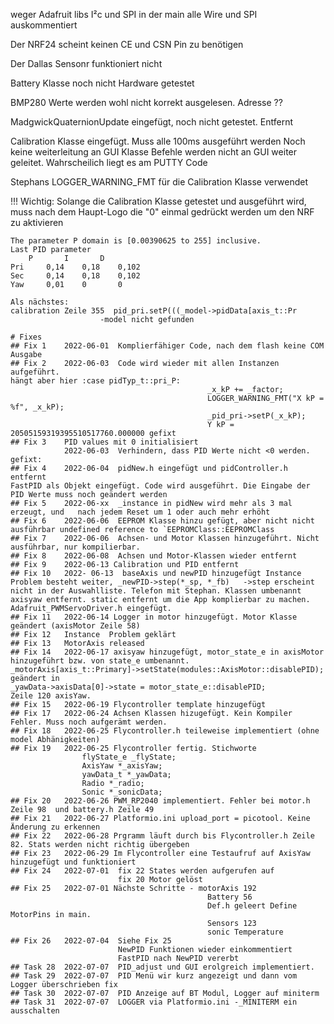 weger Adafruit libs I²c und SPI in der main
alle Wire und SPI auskommentiert

Der NRF24 scheint keinen CE und CSN Pin zu benötigen

Der Dallas Sensonr funktioniert nicht

Battery Klasse noch nicht Hardware getestet

BMP280 Werte werden wohl nicht korrekt ausgelesen. Adresse ??

MadgwickQuaternionUpdate eingefügt, noch nicht getestet. Entfernt

Calibration Klasse eingefügt. Muss alle 100ms ausgeführt werden
    Noch keine weiterleitung an GUI Klasse
    Befehle werden nicht an GUI weiter geleitet. Wahrscheilich liegt es am PUTTY Code

Stephans LOGGER_WARNING_FMT für die Calibration Klasse verwendet    

!!! Wichtig:
    Solange die Calibration Klasse getestet und ausgeführt wird,
    muss nach dem Haupt-Logo die "0" einmal gedrückt werden um den NRF zu aktivieren 

    The parameter P domain is [0.00390625 to 255] inclusive.
    Last PID parameter
    	P		I		D
    Pri		0,14	0,18	0,102
    Sec		0,14	0,18	0,102
    Yaw		0,01	0		0

    Als nächstes:
    calibration Zeile 355  pid_pri.setP(((_model->pidData[axis_t::Pr
                        -model nicht gefunden

    # Fixes
    ## Fix 1    2022-06-01  Komplierfähiger Code, nach dem flash keine COM Ausgabe   
    ## Fix 2    2022-06-03  Code wird wieder mit allen Instanzen aufgeführt.
    hängt aber hier :case pidTyp_t::pri_P: 
			                                    _x_kP += _factor;
			                                    LOGGER_WARNING_FMT("X kP = %f", _x_kP);
			                                    _pid_pri->setP(_x_kP);
                                                Y kP = 20505159319395510517760.000000 gefixt
    ## Fix 3    PID values mit 0 initialisiert    
                2022-06-03  Verhindern, dass PID Werte nicht <0 werden. gefixt:
    ## Fix 4    2022-06-04  pidNew.h eingefügt und pidController.h entfernt
    FastPID als Objekt eingefügt. Code wird ausgeführt. Die Eingabe der PID Werte muss noch geändert werden       
    ## Fix 5    2022-06-xx  _instance in pidNew wird mehr als 3 mal erzeugt, und   nach jedem Reset um 1 oder auch mehr erhöht
    ## Fix 6    2022-06-06  EEPROM Klasse hinzu gefügt, aber nicht nicht ausführbar undefined reference to `EEPROMClass::EEPROMClass   
    ## Fix 7    2022-06-06  Achsen- und Motor Klassen hinzugeführt. Nicht ausführbar, nur kompilierbar.  
    ## Fix 8    2022-06-08  Achsen und Motor-Klassen wieder entfernt     
    ## Fix 9    2022-06-13 Calibration und PID entfernt      
    ## Fix 10   2022- 06-13  baseAxis und newPID hinzugefügt Instance Problem besteht weiter, _newPID->step(*_sp, *_fb)   ->step erscheint nicht in der Auswahlliste. Telefon mit Stephan. Klassen umbenannt axisyaw entfernt. static entfernt um die App komplierbar zu machen. Adafruit_PWMServoDriver.h eingefügt.
    ## Fix 11   2022-06-14 Logger in motor hinzugefügt. Motor Klasse geändert (axisMotor Zeile 58) 
    ## Fix 12   Instance  Problem geklärt
    ## Fix 13   MotorAxis released
    ## Fix 14   2022-06-17 axisyaw hinzugefügt, motor_state_e in axisMotor hinzugeführt bzw. von state_e umbenannt.
    _motorAxis[axis_t::Primary]->setState(modules::AxisMotor::disablePID); geändert in
    _yawData->axisData[0]->state = motor_state_e::disablePID;
    Zeile 120 axisYaw.
    ## Fix 15   2022-06-19 Flycontroller template hinzugefügt
    ## Fix 17   2022-06-24 Achsen Klassen hizugefügt. Kein Kompiler Fehler. Muss noch aufgerämt werden.
    ## Fix 18   2022-06-25 Flycontroller.h teileweise implementiert (ohne model Abhänigkeiten)
    ## Fix 19   2022-06-25 Flycontroller fertig. Stichworte
                    flyState_e _flyState;
                    AxisYaw *_axisYaw;
                    yawData_t *_yawData;
                    Radio *_radio;
                    Sonic *_sonicData;
    ## Fix 20   2022-06-26 PWM_RP2040 implementiert. Fehler bei motor.h Zeile 98  und battery.h Zeile 49   
    ## Fix 21   2022-06-27 Platformio.ini upload_port = picotool. Keine Änderung zu erkennen   
    ## Fix 22   2022-06-28 Prgramm läuft durch bis Flycontroller.h Zeile 82. Stats werden nicht richtig übergeben   
    ## Fix 23   2022-06-29 Im Flycontroller eine Testaufruf auf AxisYaw hinzugefügt und funktioniert  
    ## Fix 24   2022-07-01  fix 22 States werden aufgerufen auf
                            fix 20 Motor gelöst
    ## Fix 25   2022-07-01 Nächste Schritte - motorAxis 192
                                                Battery 56
                                                Def.h geleert Define MotorPins in main.
                                                Sensors 123
                                                sonic Temperature
    ## Fix 26   2022-07-04  Siehe Fix 25
                            NewPID Funktionen wieder einkommentiert
                            FastPID nach NewPID vererbt
    ## Task 28  2022-07-07  PID_adjust und GUI erolgreich implementiert. 
    ## Task 29  2022-07-07  PID Menü wir kurz angezeigt und dann vom Logger überschrieben fix
    ## Task 30  2022-07-07  PID Anzeige auf BT Modul, Logger auf miniterm
    ## Task 31  2022-07-07  LOGGER via Platformio.ini -_MINITERM ein ausschalten
